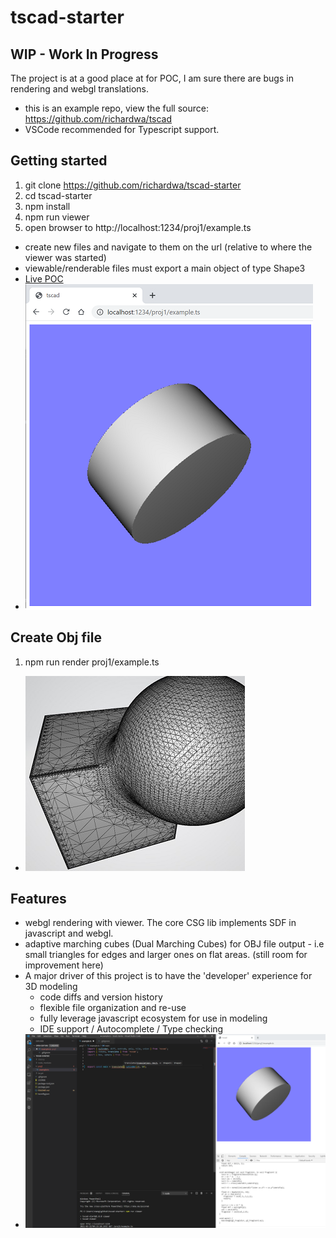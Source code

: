 # tscad-starter

## WIP - Work In Progress
The project is at a good place at for POC, I am sure there are bugs in rendering and webgl translations.
* this is an example repo, view the full source: https://github.com/richardwa/tscad
* VSCode recommended for Typescript support.  

## Getting started
1. git clone https://github.com/richardwa/tscad-starter
2. cd tscad-starter
3. npm install
4. npm run viewer
5. open browser to http://localhost:1234/proj1/example.ts

* create new files and navigate to them on the url (relative to where the viewer was started)
* viewable/renderable files must export a main object of type Shape3
* [Live POC](https://richardwa.github.io/misc-stuff/tscad-live/viewer.html)
* ![cylinder](https://github.com/richardwa/misc-stuff/raw/master/pics/cylinder.png)

## Create Obj file 
1. npm run render proj1/example.ts
* ![cubes](https://github.com/richardwa/misc-stuff/raw/master/pics/sphere-cube.jpg)

## Features
* webgl rendering with viewer.  The core CSG lib implements SDF in javascript and webgl.
* adaptive marching cubes (Dual Marching Cubes) for OBJ file output - i.e small triangles for edges and larger ones on flat areas. (still room for improvement here)
* A major driver of this project is to have the 'developer' experience for 3D modeling
  - code diffs and version history
  - flexible file organization and re-use
  - fully leverage javascript ecosystem for use in modeling
  - IDE support / Autocomplete / Type checking 
* ![workspace](https://github.com/richardwa/misc-stuff/raw/master/pics/workspace.png)

